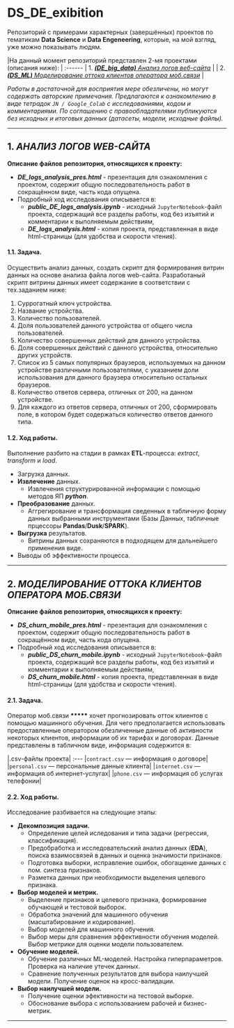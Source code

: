 # DS_DE_exibition  

Репозиторий с примерами характерных (завершённых) проектов по тематикам **Data Science** и **Data Engeneering**, которые, на мой взгляд, уже можно показывать людям.  

|На данный момент репозиторий представлен 2-мя проектами (описания ниже):  |
:------
| 1. [***(DE_big_data)*** *Анализ логов веб-сайта*](#1) |
| 2. [***(DS_ML)***  *Моделирование оттока клиентов оператора моб.связи*](#2) |  

*Работы в достаточной для восприятия мере обезличены, но могут содержать авторские примечания. Предлагаются к ознакомлению в виде тетрадок `JN / Google_Colab` с исследованиями, кодом и комментариями. По соглашению с правообладателями публикуются без исходных и итоговых данных (датасеты, модели, исходные файлы).*  

***  

## 1. *АНАЛИЗ ЛОГОВ WEB-САЙТА* <a class="anchor" id="1"></a>

**Описание файлов репозитория, относящихся к проекту:**  

* ***DE_logs_analysis_pres.html*** - презентация для ознакомления с проектом, содержит общую последовательность работ в сокращённом виде, часть кода опущена.
* Подробный ход исследования описывается в:
  - ***public_DE_logs_analysis.ipynb*** - исходный `JupyterNotebook`-файл проекта, содержащий все разделы работы, код без изъятий и комментарии к выполняемым действиям,
  - ***DE_logs_analysis.html*** - копия проекта, представленная в виде html-страницы (для удобства и скорости чтения).  

#### 1.1. Задача.

Осуществить анализ данных, создать скрипт для формирования витрин данных на основе анализа файла логов web-сайта. Разработаный скрипт витрины данных имеет содержание  в соответствии с тех.заданием ниже:  
  1. Суррогатный ключ устройства.  
  2. Название устройства.  
  3. Количество пользователей.  
  4. Доля пользователей данного устройства от общего числа пользователей.  
  5. Количество совершенных действий для данного устройства.  
  6. Доля совершенных действий с данного устройства, относительно других устройств.  
  7. Список из 5 самых популярных браузеров, используемых на данном устройстве различными пользователями, с указанием доли использования для данного браузера относительно остальных браузеров.  
  8. Количество ответов сервера, отличных от 200, на данном устройстве.  
  9. Для каждого из ответов сервера, отличных от 200, сформировать поле, в котором будет содержаться количество ответов данного типа.  

#### 1.2. Ход работы.  

Выполнение разбито на стадии в рамках **ETL**-процесса: *extract*, *transform* и *load*.
- Загрузка данных.
- **Извлечение** данных.
  - Извлечения структурированной информации с помощью методов ЯП ***python***.
- **Преобразование** данных.
  - Аггрегирование и трансформация сведенных в табличную форму данных выбранными инструментами (Базы Данных, табличные прцессоры **Pandas**/**Dusk**/**SPARK**).
- **Выгрузка** результатов.
  - Витрины данных сохраняются в подходящем для дальнейшего применения виде.
- Выводы об эффективности процесса. 
***

## 2. *МОДЕЛИРОВАНИЕ ОТТОКА КЛИЕНТОВ ОПЕРАТОРА МОБ.СВЯЗИ* <a class="anchor" id="2"></a>
  
**Описание файлов репозитория, относящихся к проекту:**  

* ***DS_churn_mobile_pres.html*** - презентация для ознакомления с проектом, содержит общую последовательность работ в сокращённом виде, часть кода опущена.
* Подробный ход исследования описывается в:
  - ***public_DS_churn_mobile.ipynb*** - исходный `JupyterNotebook`-файл проекта, содержащий все разделы работы, код без изъятий и комментарии к выполняемым действиям,  
  - ***DS_churn_mobile.html*** - копия проекта, представленная в виде html-страницы (для удобства и скорости чтения).  

#### 2.1. Задача.

Оператор моб.связи  **\*\*\*\*\***  хочет прогнозировать отток клиентов с помощью машинного обучения. Для чего предполагается использовать предоставленные оператором обезличенные данные об активности некоторых клиентов, информации об их тарифах и договорах.  Данные представлены в табличном виде, информация содержится в:

|.csv-файлы проекта|
:---
|`contract.csv` — информация о договоре|
|`personal.csv` — персональные данные клиента|
|`internet.csv` — информация об интернет-услугах|
|`phone.csv` — информация об услугах телефонии|

#### 2.2. Ход работы.  

Исследование разбивается на следующие этапы:

- **Декомпозиция задачи.**
    * Определение целей иследования и типа задачи (регрессия, классификация).
    * Предобработка и исследовательский анализ данных (**EDA**), поиска взаимосвязей в данных и оценка значимости признаков.
    * Подготовка выборки, исправление ошибок, обогащение данных с пом. синтеза признаков.
    * Разметка данных при необходимости выделения целевого признака.
- **Выбор моделей и метрик.**
    * Выделение признаков и целевого признака, формирование обучающей и тестовой выборок.
    * Обработка значений для машинного обучения (масштабирование и кодирование).
    * Выбор моделей для машинного обучения.
    * Выбор меры для сравнения эффективности обучения моделей. Выбор метрики для оценки модели пользователем.
- **Обучение моделей.**
    * Обучение различных ML-моделей. Настройка гиперпараметров. Проверка на наличие утечек данных.
    * Сравнение полученных результатов для выбора наилучшей модели. Получение оценок на кросс-валидации.
- **Выбор наилучшей модели.**
    * Получение оценки эфективности на тестовой выборке.
    * Обоснование выбора с использованием рабочей и бизнес-метрик.
***
